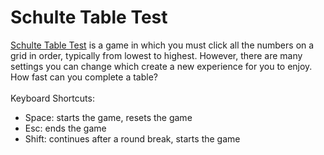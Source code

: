 # Schulte Table Test

[Schulte Table Test](https://jaybrainer.github.io/schulte/) is a game in which you must click all the numbers on a grid in order, typically from lowest to highest. However, there are many settings you can change which create a new experience for you to enjoy. How fast can you complete a table? \
\
Keyboard Shortcuts:
<ul>
  <li>Space: starts the game, resets the game</li>
  <li>Esc: ends the game</li>
  <li>Shift: continues after a round break, starts the game</li>
</ul>

